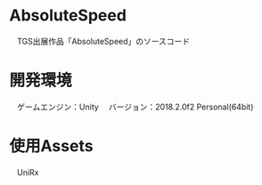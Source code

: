 # AbsoluteSpeed
　TGS出展作品「AbsoluteSpeed」のソースコード

# 開発環境
　ゲームエンジン：Unity
　バージョン：2018.2.0f2 Personal(64bit)

# 使用Assets
　UniRx
